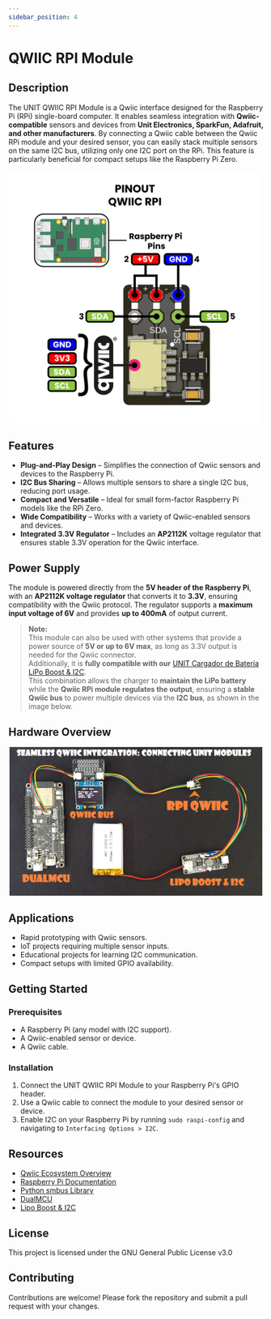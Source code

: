 ```yaml
---
sidebar_position: 4
---
```



# QWIIC RPI Module

## Description

The UNIT QWIIC RPI Module is a Qwiic interface designed for the Raspberry Pi (RPi) single-board computer. It enables seamless integration with **Qwiic-compatible** sensors and devices from **Unit Electronics, SparkFun, Adafruit, and other manufacturers**. By connecting a Qwiic cable between the Qwiic RPi module and your desired sensor, you can easily stack multiple sensors on the same I2C bus, utilizing only one I2C port on the RPi. This feature is particularly beneficial for compact setups like the Raspberry Pi Zero.

<p style={{ textAlign: "center" }}>
    <img src="https://raw.githubusercontent.com/UNIT-Electronics-MX/unit_qwiic_rpi_module/refs/heads/main/hardware/resources/UE0052-Pinout-QWIIC-RPI.jpg" alt="Qwiic RPi" width="500"/>
</p>

## Features

- **Plug-and-Play Design** – Simplifies the connection of Qwiic sensors and devices to the Raspberry Pi.  
- **I2C Bus Sharing** – Allows multiple sensors to share a single I2C bus, reducing port usage.  
- **Compact and Versatile** – Ideal for small form-factor Raspberry Pi models like the RPi Zero.  
- **Wide Compatibility** – Works with a variety of Qwiic-enabled sensors and devices.  
- **Integrated 3.3V Regulator** – Includes an **AP2112K** voltage regulator that ensures stable 3.3V operation for the Qwiic interface.  

## Power Supply  

The module is powered directly from the **5V header of the Raspberry Pi**, with an **AP2112K voltage regulator** that converts it to **3.3V**, ensuring compatibility with the Qwiic protocol. The regulator supports a **maximum input voltage of 6V** and provides **up to 400mA** of output current.

> **Note:**  
> This module can also be used with other systems that provide a power source of **5V or up to 6V max**, as long as 3.3V output is needed for the Qwiic connector.  
> Additionally, it is **fully compatible with our** [UNIT Cargador de Batería LiPo Boost & I2C](https://uelectronics.com/producto/unit-cargador-de-bateria-lipo-boost-i2c/).  
> This combination allows the charger to **maintain the LiPo battery** while the **Qwiic RPi module regulates the output**, ensuring a **stable Qwiic bus** to power multiple devices via the **I2C bus**, as shown in the image below.  

## Hardware Overview  

<p align="center">
    <img src="https://raw.githubusercontent.com/UNIT-Electronics-MX/unit_qwiic_rpi_module/refs/heads/main/hardware/resources/Integration.jpg" alt="Seamless Qwiic Integration: Qwiic RPi module connected with LiPo Boost I2C Charger, LCD via Qwiic bus adapter, and DualMCU board." width="500"/>
</p>


## Applications

- Rapid prototyping with Qwiic sensors.
- IoT projects requiring multiple sensor inputs.
- Educational projects for learning I2C communication.
- Compact setups with limited GPIO availability.

## Getting Started

### Prerequisites

- A Raspberry Pi (any model with I2C support).
- A Qwiic-enabled sensor or device.
- A Qwiic cable.

### Installation

1. Connect the UNIT QWIIC RPI Module to your Raspberry Pi's GPIO header.
2. Use a Qwiic cable to connect the module to your desired sensor or device.
3. Enable I2C on your Raspberry Pi by running `sudo raspi-config` and navigating to `Interfacing Options > I2C`.
<!-- 
### Example Code

Below is a Python example using the `smbus` library to read data from a Qwiic sensor:

```python
import smbus
import time

# Initialize I2C bus
bus = smbus.SMBus(1)
sensor_address = 0x48  # Replace with your sensor's I2C address

try:
    while True:
        data = bus.read_byte(sensor_address)
        print(f"Sensor Data: {data}")
        time.sleep(1)
except KeyboardInterrupt:
    print("Exiting...")
``` -->

## Resources

- [Qwiic Ecosystem Overview](https://www.sparkfun.com/qwiic)
- [Raspberry Pi Documentation](https://www.raspberrypi.org/documentation/)
- [Python smbus Library](https://pypi.org/project/smbus/)
- [DualMCU](https://uelectronics.com/producto/unit-dualmcu-esp32-rp2040-tarjeta-de-desarrollo/)
- [Lipo Boost & I2C](https://uelectronics.com/producto/unit-cargador-de-bateria-lipo-boost-i2c/)


## License

This project is licensed under the GNU General Public License v3.0

## Contributing

Contributions are welcome! Please fork the repository and submit a pull request with your changes.